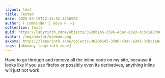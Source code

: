 ```yaml
---
layout: text
title: Texted
date: 2025-03-19T12:41:52.473690Z
author: ⸸ commander ░ nova ⸸ :~$
collection: texts
guid: https://labyrinth.zone/objects/3620b145-3596-43ac-a393-3cbc1a8c0847
avatar: /img/avatar/daemon.png
akkoma: https://labyrinth.zone/objects/3620b145-3596-43ac-a393-3cbc1a8c0847
tags: [akkoma, labyrinth-zone]
---
```


<p>Have to go through and remove all the inline code on my site, because it looks like if you use firefox or possibly even its derivatives, anything inline will just not work</p>